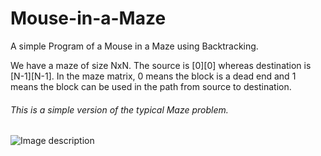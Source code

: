 # Mouse-in-a-Maze
A simple Program of a Mouse in a Maze using Backtracking.

We have a maze of size NxN.
The source is [0][0] whereas destination is [N-1][N-1].
In the maze matrix, 0 means the block is a dead end and 1 means the block can be used in the path from source to destination. 
###### This is a simple version of the typical Maze problem. 


![Image description](link-to-image)
